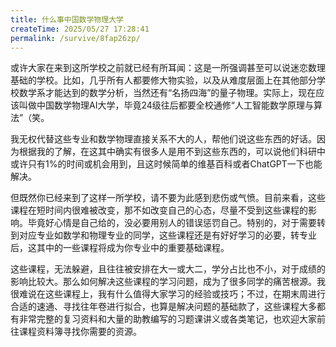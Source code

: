 ```yaml
---
title: 什么事中国数学物理大学
createTime: 2025/05/27 17:28:41
permalink: /survive/8fap26zp/
---
```


或许大家在来到这所学校之前就已经有所耳闻：这是一所强调甚至可以说迷恋数理基础的学校。比如，几乎所有人都要修大物实验，以及从难度层面上在其他部分学校数学系才能达到的数学分析，当然还有“名扬四海”的量子物理。实际上，现在应该叫做中国数学物理AI大学，毕竟24级往后都要全校通修“人工智能数学原理与算法”（笑。

我无权代替这些专业和数学物理直接关系不大的人，帮他们说这些东西的好话。因为根据我的了解，在这其中确实有很多人是用不到这些东西的，可以说他们科研中或许只有1%的时间或机会用到，且这时候简单的维基百科或者ChatGPT一下也能解决。

但既然你已经来到了这样一所学校，请不要为此感到悲伤或气愤。目前来看，这些课程在短时间内很难被改变，那不如改变自己的心态，尽量不受到这些课程的影响。毕竟好心情是自己给的，没必要用别人的错误惩罚自己。特别的，对于需要转到对应专业如数学和物理专业的同学，这些课程还是有好好学习的必要，转专业后，这其中的一些课程将成为你专业中的重要基础课程。

这些课程，无法躲避，且往往被安排在大一或大二，学分占比也不小，对于成绩的影响比较大。那么如何解决这些课程的学习问题，成为了很多同学的痛苦根源。我很难说在这些课程上，我有什么值得大家学习的经验或技巧；不过，在期末周进行合适的速通、寻找往年卷进行拟合，也算是解决问题的基础款了，这些课程大多都有非常完整的复习资料和大量的助教编写的习题课讲义或各类笔记，也欢迎大家前往课程资料簿寻找你需要的资源。
